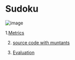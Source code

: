 # Sudoku

![image](https://raw.githubusercontent.com/test4cc/vamos2020/master/featureModel/ArgoUML.JPG)

1.[Metrics](https://github.com/test4cc/vamos2020/blob/master/metrics/Sudoku.csv)
 
2. [source code with muntants](https://github.com/test4cc/vamos2020/tree/master/dataset_with_mutant/sudoku)
 
3. [Evaluation](https://github.com/test4cc/vamos2020/tree/master/workspace_IncLing/sudoku)

